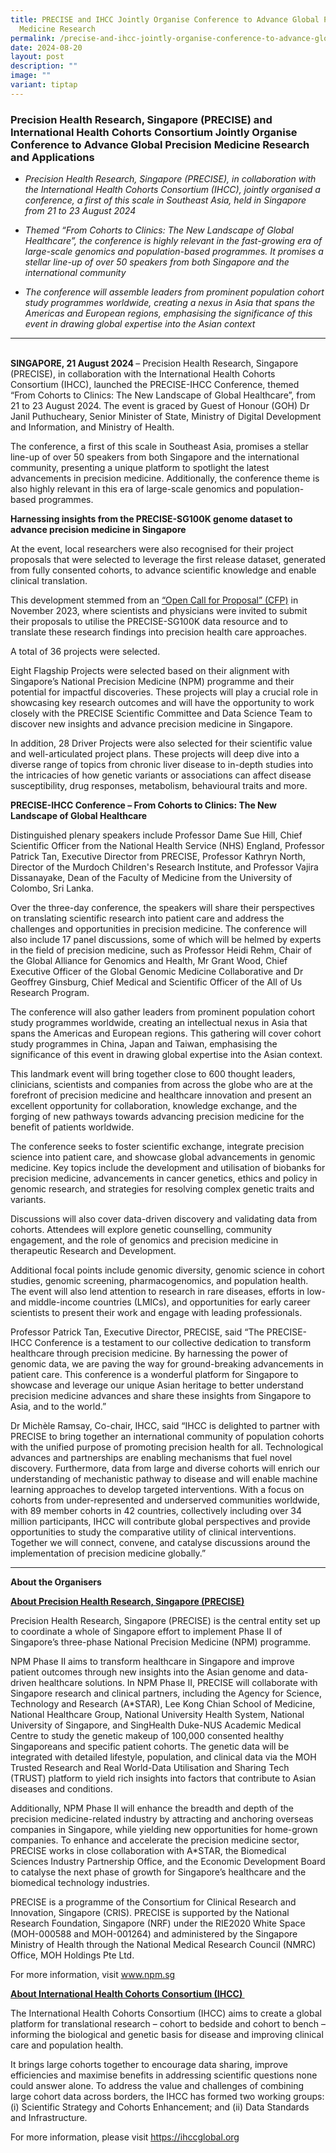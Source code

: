 ```yaml
---
title: PRECISE and IHCC Jointly Organise Conference to Advance Global Precision
  Medicine Research
permalink: /precise-and-ihcc-jointly-organise-conference-to-advance-global-precision-medicine-research/
date: 2024-08-20
layout: post
description: ""
image: ""
variant: tiptap
---
```

<h3>Precision Health Research, Singapore (PRECISE) and International Health Cohorts Consortium Jointly Organise Conference to Advance Global Precision Medicine Research and Applications</h3>
<p></p>
<ul>
<li>
<p><em>Precision Health Research, Singapore (PRECISE), in collaboration with the International Health Cohorts Consortium (IHCC), jointly organised a conference, a first of this scale in Southeast Asia, held in Singapore from 21 to 23 August 2024</em>
</p>
</li>
</ul>
<p></p>
<ul>
<li>
<p><em>Themed “From Cohorts to Clinics: The New Landscape of Global Healthcare”, the conference is highly relevant in the fast-growing era of large-scale genomics and population-based programmes. It promises a stellar line-up of over 50 speakers from both Singapore and the international community</em>
</p>
</li>
</ul>
<p></p>
<ul>
<li>
<p><em>The conference will assemble leaders from prominent population cohort study programmes worldwide, creating a nexus in Asia that spans the Americas and European regions, emphasising the significance of this event in drawing global expertise into the Asian context</em>
</p>
</li>
</ul>
<hr>
<p>
<br><strong>SINGAPORE, 21 August 2024 </strong>–&nbsp;Precision Health Research,
Singapore (PRECISE), in collaboration with the International Health Cohorts
Consortium (IHCC), launched the PRECISE-IHCC Conference, themed “From Cohorts
to Clinics: The New Landscape of Global Healthcare”, from 21 to 23 August
2024. The event is graced by Guest of Honour (GOH) Dr Janil Puthucheary,
Senior Minister of State, Ministry of Digital Development and Information,
and Ministry of Health.</p>
<p>The conference, a first of this scale in Southeast Asia, promises a stellar
line-up of over 50 speakers from both Singapore and the international community,
presenting a unique platform to spotlight the latest advancements in precision
medicine. Additionally, the conference theme is also highly relevant in
this era of large-scale genomics and population-based programmes.</p>
<p><strong>Harnessing insights from the PRECISE-SG100K genome dataset to advance precision medicine in Singapore</strong>
</p>
<p>At the event, local researchers were also recognised for their project
proposals that were selected to leverage the first release dataset, generated
from fully consented cohorts, to advance scientific knowledge and enable
clinical translation.&nbsp;</p>
<p>This development stemmed from an <a href="https://www.npm.sg/flagship-projects/" rel="noopener noreferrer nofollow" target="_blank">“Open Call for Proposal” (CFP)</a> in
November 2023, where scientists and physicians were invited to submit their
proposals to utilise the PRECISE-SG100K data resource and to translate
these research findings into precision health care approaches.</p>
<p>A total of 36 projects were selected.&nbsp;</p>
<p>Eight Flagship Projects were selected based on their alignment with Singapore’s
National Precision Medicine (NPM) programme and their potential for impactful
discoveries. These projects will play a crucial role in showcasing key
research outcomes and will have the opportunity to work closely with the
PRECISE Scientific Committee and Data Science Team to discover new insights
and advance precision medicine in Singapore.</p>
<p>In addition, 28 Driver Projects were also selected for their scientific
value and well-articulated project plans. These projects will deep dive
into a diverse range of topics from chronic liver disease to in-depth studies
into the intricacies of how genetic variants or associations can affect
disease susceptibility, drug responses, metabolism, behavioural traits
and more.</p>
<p></p>
<p><strong>PRECISE-IHCC Conference – From Cohorts to Clinics: The New Landscape of Global Healthcare</strong>
</p>
<p>Distinguished plenary speakers include Professor Dame Sue Hill, Chief
Scientific Officer from the National Health Service (NHS) England, Professor
Patrick Tan, Executive Director from PRECISE, Professor Kathryn North,
Director of the Murdoch Children's Research Institute, and Professor Vajira
Dissanayake, Dean of the Faculty of Medicine from the University of Colombo,
Sri Lanka.&nbsp;</p>
<p>Over the three-day conference, the speakers will share their perspectives
on translating scientific research into patient care and address the challenges
and opportunities in precision medicine. The conference will also include
17 panel discussions, some of which will be helmed by experts in the field
of precision medicine, such as Professor Heidi Rehm, Chair of the Global
Alliance for Genomics and Health, Mr Grant Wood, Chief Executive Officer
of the Global Genomic Medicine Collaborative and Dr Geoffrey Ginsburg,
Chief Medical and Scientific Officer of the All of Us Research Program.</p>
<p>The conference will also gather leaders from prominent population cohort
study programmes worldwide, creating an intellectual nexus in Asia that
spans the Americas and European regions. This gathering will cover cohort
study programmes in China, Japan and Taiwan, emphasising the significance
of this event in drawing global expertise into the Asian context.</p>
<p>This landmark event will bring together close to 600 thought leaders,
clinicians, scientists and companies from across the globe who are at the
forefront of precision medicine and healthcare innovation and present an
excellent opportunity for collaboration, knowledge exchange, and the forging
of new pathways towards advancing precision medicine for the benefit of
patients worldwide.</p>
<p>The conference seeks to foster scientific exchange, integrate precision
science into patient care, and showcase global advancements in genomic
medicine. Key topics include the development and utilisation of biobanks
for precision medicine, advancements in cancer genetics, ethics and policy
in genomic research, and strategies for resolving complex genetic traits
and variants.&nbsp;</p>
<p>Discussions will also cover data-driven discovery and validating data
from cohorts. Attendees will explore genetic counselling, community engagement,
and the role of genomics and precision medicine in therapeutic Research
and Development.&nbsp;</p>
<p>Additional focal points include genomic diversity, genomic science in
cohort studies, genomic screening, pharmacogenomics, and population health.
The event will also lend attention to research in rare diseases, efforts
in low- and middle-income countries (LMICs), and opportunities for early
career scientists to present their work and engage with leading professionals.</p>
<p>Professor Patrick Tan, Executive Director, PRECISE, said “The PRECISE-IHCC
Conference is a testament to our collective dedication to transform healthcare
through precision medicine. By harnessing the power of genomic data, we
are paving the way for ground-breaking advancements in patient care. This
conference is a wonderful platform for Singapore to showcase and leverage
our unique Asian heritage to better understand precision medicine advances
and share these insights from Singapore to Asia, and to the world.”</p>
<p>Dr Michèle Ramsay, Co-chair, IHCC, said “IHCC is delighted to partner
with PRECISE to bring together an international community of population
cohorts with the unified purpose of promoting precision health for all.
Technological advances and partnerships are enabling mechanisms that fuel
novel discovery. Furthermore, data from large and diverse cohorts will
enrich our understanding of mechanistic pathway to disease and will enable
machine learning approaches to develop targeted interventions. With a focus
on cohorts from under-represented and underserved communities worldwide,
with 89 member cohorts in 42 countries, collectively including over 34
million participants, IHCC will contribute global perspectives and provide
opportunities to study the comparative utility of clinical interventions.
Together we will connect, convene, and catalyse discussions around the
implementation of precision medicine globally.”</p>
<p></p>
<p></p>
<p></p>
<hr>
<p></p>
<p></p>
<p><strong>About the Organisers</strong>
</p>
<p><strong><u>About Precision Health Research, Singapore (PRECISE)</u></strong>
</p>
<p>Precision Health Research, Singapore (PRECISE) is the central entity set
up to coordinate a whole of Singapore effort to implement Phase II of Singapore’s
three-phase National Precision Medicine (NPM) programme.</p>
<p>NPM Phase II aims to transform healthcare in Singapore and improve patient
outcomes through new insights into the Asian genome and data-driven healthcare
solutions. In NPM Phase II, PRECISE will collaborate with Singapore research
and clinical partners, including the Agency for Science, Technology and
Research (A*STAR), Lee Kong Chian School of Medicine, National Healthcare
Group, National University Health System, National University of Singapore,
and SingHealth Duke-NUS Academic Medical Centre to study the genetic makeup
of 100,000 consented healthy Singaporeans and specific patient cohorts.
The genetic data will be integrated with detailed lifestyle, population,
and clinical data via the MOH Trusted Research and Real World-Data Utilisation
and Sharing Tech (TRUST) platform to yield rich insights into factors that
contribute to Asian diseases and conditions.</p>
<p>Additionally, NPM Phase II will enhance the breadth and depth of the precision
medicine-related industry by attracting and anchoring overseas companies
in Singapore, while yielding new opportunities for home-grown companies.
To enhance and accelerate the precision medicine sector, PRECISE works
in close collaboration with A*STAR, the Biomedical Sciences Industry Partnership
Office, and the Economic Development Board to catalyse the next phase of
growth for Singapore’s healthcare and the biomedical technology industries.</p>
<p>PRECISE is a programme of the Consortium for Clinical Research and Innovation,
Singapore (CRIS). PRECISE is supported by the National Research Foundation,
Singapore (NRF) under the RIE2020 White Space (MOH-000588 and MOH-001264)
and administered by the Singapore Ministry of Health through the National
Medical Research Council (NMRC) Office, MOH Holdings Pte Ltd.</p>
<p>For more information, visit&nbsp;<a href="https://www.npm.sg/" rel="noopener noreferrer nofollow" target="_blank"><u>www.npm.sg</u></a>
</p>
<p></p>
<p><strong><u>About International Health Cohorts Consortium (IHCC)&nbsp;</u></strong>
</p>
<p>The&nbsp;International Health Cohorts Consortium (IHCC)&nbsp;aims to create
a global platform for translational research – cohort to bedside and cohort
to bench – informing the biological and genetic basis for disease and improving
clinical care and population health.</p>
<p>It brings large cohorts together to encourage data sharing, improve efficiencies
and maximise benefits in addressing scientific questions none could answer
alone. To address the value and challenges of combining large cohort data
across borders, the IHCC has formed two working groups: (i) Scientific
Strategy and Cohorts Enhancement; and (ii) Data Standards and Infrastructure.</p>
<p>For more information, please visit&nbsp;<a href="https://ihccglobal.org/" rel="noopener noreferrer nofollow" target="_blank"><u>https://ihccglobal.org</u></a>
<br>
</p>
<p></p>